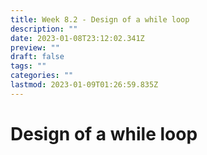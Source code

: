 ```yaml
---
title: Week 8.2 - Design of a while loop
description: ""
date: 2023-01-08T23:12:02.341Z
preview: ""
draft: false
tags: ""
categories: ""
lastmod: 2023-01-09T01:26:59.835Z
---
```

# Design of a while loop